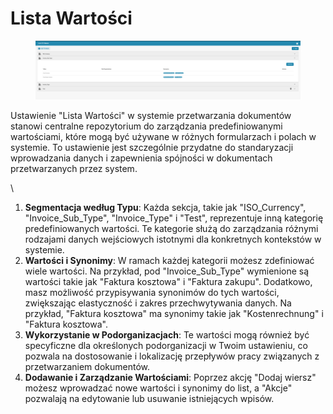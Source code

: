 # Lista Wartości

<figure><img src="../../../.gitbook/assets/Bildschirmfoto 2024-05-08 um 11.20.51.png" alt=""><figcaption></figcaption></figure>

Ustawienie "Lista Wartości" w systemie przetwarzania dokumentów stanowi centralne repozytorium do zarządzania predefiniowanymi wartościami, które mogą być używane w różnych formularzach i polach w systemie. To ustawienie jest szczególnie przydatne do standaryzacji wprowadzania danych i zapewnienia spójności w dokumentach przetwarzanych przez system.

\

1. **Segmentacja według Typu**: Każda sekcja, takie jak "ISO\_Currency", "Invoice\_Sub\_Type", "Invoice\_Type" i "Test", reprezentuje inną kategorię predefiniowanych wartości. Te kategorie służą do zarządzania różnymi rodzajami danych wejściowych istotnymi dla konkretnych kontekstów w systemie.
2. **Wartości i Synonimy**: W ramach każdej kategorii możesz zdefiniować wiele wartości. Na przykład, pod "Invoice\_Sub\_Type" wymienione są wartości takie jak "Faktura kosztowa" i "Faktura zakupu". Dodatkowo, masz możliwość przypisywania synonimów do tych wartości, zwiększając elastyczność i zakres przechwytywania danych. Na przykład, "Faktura kosztowa" ma synonimy takie jak "Kostenrechnung" i "Faktura kosztowa".
3. **Wykorzystanie w Podorganizacjach**: Te wartości mogą również być specyficzne dla określonych podorganizacji w Twoim ustawieniu, co pozwala na dostosowanie i lokalizację przepływów pracy związanych z przetwarzaniem dokumentów.
4. **Dodawanie i Zarządzanie Wartościami**: Poprzez akcję "Dodaj wiersz" możesz wprowadzać nowe wartości i synonimy do list, a "Akcje" pozwalają na edytowanie lub usuwanie istniejących wpisów.
